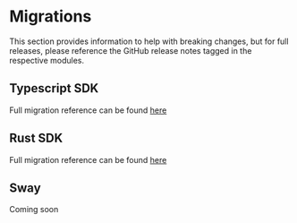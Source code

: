 # Migrations

This section provides information to help with breaking changes, but for full releases, please reference the GitHub release notes tagged in the respective modules.

## Typescript SDK

Full migration reference can be found [here](./typescript-sdk.md)

## Rust SDK

Full migration reference can be found [here](./rust-sdk.md)

## Sway

Coming soon
